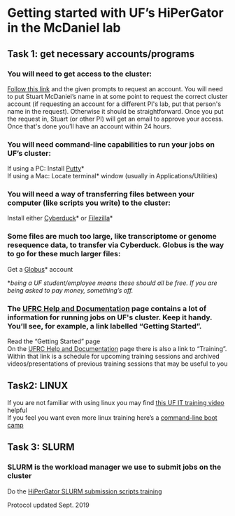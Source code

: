 
# Getting started with UF’s HiPerGator in the McDaniel lab

## Task 1: get necessary accounts/programs

### You will need to get access to the cluster:
[Follow this link](https://www.rc.ufl.edu/access/account-request/) and the given prompts to request an account. You will need to put Stuart McDaniel’s name in at some point to request the correct cluster account (if requesting an account for a different PI's lab, put that person's name in the request). Otherwise it should be straightforward. Once you put the request in, Stuart (or other PI) will get an email to approve your access. Once that's done you’ll have an account within 24 hours.

### You will need command-line capabilities to run your jobs on UF’s cluster:
If using a PC: Install [Putty](https://www.ssh.com/ssh/putty/)* </br>
If using a Mac: Locate terminal* window (usually in Applications/Utilities)

### You will need a way of transferring files between your computer (like scripts you write) to the cluster:
Install either [Cyberduck](https://cyberduck.io/)* or [Filezilla](https://filezilla-project.org/)* 

### Some files are much too large, like transcriptome or genome resequence data, to transfer via Cyberduck. Globus is the way to go for these much larger files:
Get a [Globus](https://www.globus.org/)* account 

*_being a UF student/employee means these should all be free. If you are being asked to pay money, something’s off._

### The [UFRC Help and Documentation](https://help.rc.ufl.edu/doc/UFRC_Help_and_Documentation) page contains a lot of information for running jobs on UF's cluster. Keep it handy. You’ll see, for example, a link labelled “Getting Started”.
Read the “Getting Started” page
</br>
On the [UFRC Help and Documentation](https://help.rc.ufl.edu/doc/UFRC_Help_and_Documentation) page there is also a link to “Training”. Within that link is a schedule for upcoming training sessions and archived videos/presentations of previous training sessions that may be useful to you

## Task2: LINUX
If you are not familiar with using linux you may find [this UF IT training video](https://training.it.ufl.edu/training/items/introduction-to-linux-command-line.html) helpful 
</br>
If you feel you want even more linux training here’s a [command-line boot camp](http://rik.smith-unna.com/command_line_bootcamp/?id=9xnbkx6eaof)

## Task 3: SLURM

### SLURM is the workload manager we use to submit jobs on the cluster
Do the [HiPerGator SLURM submission scripts training](https://training.it.ufl.edu/training/items/hipergator-slurm-submission-scripts.html)


Protocol updated Sept. 2019
